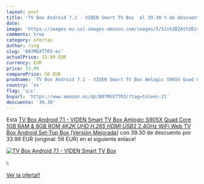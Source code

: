 ```yaml
---
layout: post
title: 'TV Box Android 7.1 - VIDEN Smart TV Box  al 39.30 % de descuento'
date: 
image: 'https://images-eu.ssl-images-amazon.com/images/I/51n%2BZAt%2B2aL._SL200_.jpg'
comments: true
category: ofertas
author: ring
slug: 'B07MGXTTR3-es'
actualPrice: 33.99 EUR
currency: EUR
price: 33.99
comparePrice: 56 EUR
prodname: 'TV Box Android 7.1 - VIDEN Smart TV Box Amlogic S905X Quad Core  1GB RAM & 8GB ROM  4K*2K UHD H.265  HDMI  USB*2  2.4GHz WiFi  Web TV Box  Android Set-Top Box [Versión Mejorada]'
country: 'es'
flag: '🇪🇸'
buyurl: 'https://www.amazon.es/dp/B07MGXTTR3/?tag=tolees-21'
descuento: '39.30'
---
```


Está [TV Box Android 7.1 - VIDEN Smart TV Box Amlogic S905X Quad Core  1GB RAM & 8GB ROM  4K*2K UHD H.265  HDMI  USB*2  2.4GHz WiFi  Web TV Box  Android Set-Top Box [Versión Mejorada]](https://www.amazon.es/dp/B07MGXTTR3/?tag=tolees-21) con 39.30 de descuento por 33.99 EUR (original: 56 EUR) en el siguiente enlace!

[![TV Box Android 7.1 - VIDEN Smart TV Box ](https://images-eu.ssl-images-amazon.com/images/I/51n%2BZAt%2B2aL._SL200_.jpg)](https://www.amazon.es/dp/B07MGXTTR3/?tag=tolees-21)

ℹ️:


[Ver la oferta!!](https://www.amazon.es/dp/B07MGXTTR3/?tag=tolees-21)
